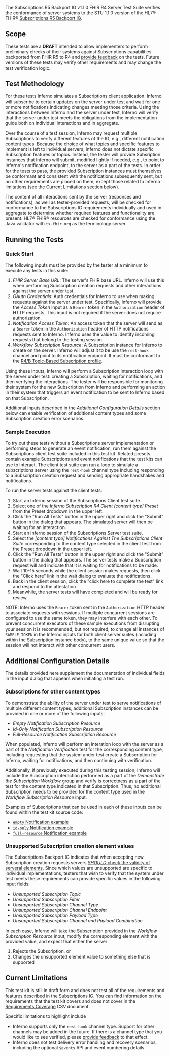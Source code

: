 The Subscriptions R5 Backport IG v1.1.0 FHIR R4 Server Test Suite 
verifies the conformance of
server systems to the STU 1.1.0 version of the HL7® FHIR®
[Subscriptions R5 Backport IG](https://hl7.org/fhir/uv/subscriptions-backport/STU1.1/).

## Scope

These tests are a **DRAFT** intended to allow implementers to perform
preliminary checks of their systems against Subscriptions capabilities backported
from FHIR R5 to R4 and [provide feedback](https://github.com/inferno-framework/subscriptions-test-kit/issues)
on the tests. Future versions of these tests may verify other
requirements and may change the test verification logic.

## Test Methodology

For these tests Inferno simulates a Subscriptions client application. Inferno will subscribe
to certain updates on the server under test and wait for one or more notifications
indicating changes meeting those criteria. Using the interactions between Inferno and
the server under test, Inferno will verify that the server under test meets
the obligations from the implementation guide both on individual interactions
and in aggregate.

Over the course of a test session, Inferno may request multiple Subscriptions to verify
different features of the IG, e.g., different notification content types. Because the
choice of what topics and specific features to implement is left to individual servers,
Inferno does not dictate specific Subscription features or topics. Instead, the
tester will provide Subsription instances that Inferno will submit, modified lightly if needed, 
e.g., to point to Inferno's notification endpoint, to the server
as a part of the tests. In order for the tests to pass, the provided Subscription instances
must themselves be conformant and consistent with the notifications subsequently sent,
but no other requirements are placed on them, 
except those related to Inferno limitations (see the Current Limitations section below).

The content of all interactions sent by the server (responses and notifications), 
as well as tester-provided requests, will be checked 
for conformance to the Subscriptions IG requirements individually and used in 
aggregate to determine whether required features and functionality are present. 
HL7® FHIR® resources are checked for conformance using the Java validator with 
`tx.fhir.org` as the terminology server.

## Running the Tests

### Quick Start

The following inputs must be provided by the tester at a minimum to execute
any tests in this suite:
1. *FHIR Server Base URL*: The server's FHIR base URL. Inferno will use this when 
   performing Subscription creation requests and other interactions against the server
   under test.
1. *OAuth Credentials*: Auth credentials for Inferno to use when making requests against the 
   server under test. Specifically, Inferno will provide the *Access Token* input as a `Bearer`
   token in the `Authorization` header of HTTP requests. This input is not required if the server
   does not require authorization.
1. *Notification Access Token*: An access token that the server will send
   as a `Bearer` token in the `Authorization` header of HTTP notifications requests sent to Inferno. 
   Inferno uses the value to identify incoming requests that belong to the testing session.
1. *Workflow Subscription Resource*: A Subscription instance for Inferno to create on the server.
   Inferno will adjust it to be use the `rest-hook` channel and point to its notification endpoint.
   It must be conformant to the [R4/B Topic-Based Subscription profile](https://hl7.org/fhir/uv/subscriptions-backport/STU1.1/StructureDefinition-backport-subscription.html). 

Using these inputs, Inferno will perform a Subscription interaction loop with the server under test:
creating a Subscription, waiting for notifications, and then verifying the interactions. The tester will
be responsible for monitoring their system for the new Subscription from Inferno and performing
an action in their system that triggers an event notification to be sent to Inferno based on
that Subscription.

Additional inputs described in the *Additional Configuration Details* section below can enable
verification of additional content types and some Subscription creation error scenarios.

### Sample Execution

To try out these tests without a Subscriptions server implementation or performing steps to
generate an event notification, run them against the Subscriptions client test suite included
in this test kit. Related presets contain example Subscriptions and event notifications that
the test kits can use to interact. The client test suite can run a loop to simulate
a subscriptions server using the `rest-hook` channel type including responding to a
Subscription creation request and sending appropriate handshakes and notifications.

To run the server tests against the client tests:
1. Start an Inferno session of the Subscriptions Client test suite.
1. Select one of the *Inferno Subscription R4 Client [content type] Preset* from the Preset dropdown in the
   upper left.
1. Click the "Run All Tests" button in the upper right and click the "Submit" button in the dialog
   that appears. The simulated server will then be waiting for an interaction.
1. Start an Inferno session of the Subscriptions Server test suite.
1. Select the *[content type] Notifications Against The Subscriptions Client Suite* corresponding
   to the content type selected in the client test from the Preset dropdown in the upper left.
1. Click the "Run All Tests" button in the upper right and click the "Submit" button in the
   dialog that appears. The server tests make a Subscription request will and indicate that
   it is waiting for notifications to be made.
1. Wait 10-15 seconds while the client session makes requests, 
   then click the "Click here" link in the wait dialog to evaluate the notifications.
1. Back in the client session, click the "click here to complete the test" link
   and respond to the attestation
1. Meanwhile, the server tests will have completed and will be ready for review.

NOTE: Inferno uses the `Bearer` token sent in the `Authorization` HTTP header 
to associate requests with sessions. If multiple concurrent sessions are configured
to use the same token, they may interfere with each other. To prevent concurrent executors
of these sample executions from disrupting your session it
is recommended, but not required, to change all instances of `SAMPLE_TOKEN` in the
Inferno inputs for both client server suites (including within the Subscription instance body), 
to the same unique value so that the session will not interact with other concurrent users.

## Additional Configuration Details

The details provided here supplement the documentation of individual fields in the input dialog
that appears when initiating a test run.

### Subscriptions for other content types

To demonstrate the ability of the server under test to serve notifications of multiple different
content types, additional Subscription instances can be provided in one or more of the
following inputs:
- *Empty Notification Subscription Resource*
- *Id-Only Notification Subscription Resource*
- *Full-Resource Notification Subscription Resource*

When populated, Inferno will perform an interation loop with the server as a part of the 
*Notification Verification* test for the corresponding content type, including requesting that the
system under test create a Subscription for Inferno, waiting for notifications, and then
continuing with verification.

Additionally, if previously executed during this testing session, Inferno will include 
the Subscription interaction performed as a part of the *Demonstrate the Subscription
Workflow* group and verify is correctness as a part of the test for the content type
indicated in that Subscription. Thus, no additional Subscription needs to be provided
for the content type used in the *Workflow Subscription Resource* input.

Examples of Subscriptions that can be used in each of these inputs can be found within the
test kit source code:
- [`empty` Notification example](https://github.com/inferno-framework/subscriptions-test-kit/blob/main/subscriptions_test_kit/docs/samples/Subscription_empty.json)
- [`id-only` Notification example](https://github.com/inferno-framework/subscriptions-test-kit/blob/main/subscriptions_test_kit/docs/samples/Subscription_id-only.json)
- [`full-resource` Notification example](https://github.com/inferno-framework/subscriptions-test-kit/blob/main/subscriptions_test_kit/docs/samples/Subscription_full-resource.json)

### Unsupported Subscription creation element values

The Subscriptions Backport IG indicates that when accepting new Subscription creation requests
servers [*SHOULD* check the validity of serveral
elements](https://hl7.org/fhir/uv/subscriptions-backport/STU1.1/components.html#accepting-subscription-requests). 
Since which values are unsupported are specific to individual implementations, testers that wish
to verify that the system under test meets these requirements can provide specific values
in the following input fields:

- *Unsupported Subscription Topic*
- *Unsupported Subscription Filter*
- *Unsupported Subscription Channel Type*
- *Unsupported Subscription Channel Endpoint*
- *Unsupported Subscription Payload Type*
- *Unsupported Subscription Channel and Payload Combination*

In each case, Inferno will take the Subscription provided in the *Workflow Subscription Resource*
input, modify the corresponding element with the provided value, and expect that either the server
1. Rejects the Subscription, or
2. Changes the unsupported element value to something else that is supported

## Current Limitations

This test kit is still in draft form and does not test all of the requirements and features
described in the Subscriptions IG. You can find information on the requirements
that the test kit covers and does not cover in the [Requirements 
Coverage](lib/subscriptions_test_kit/requirements/generated/subscriptions-test-kit_requirements_coverage.csv)
CSV document.

Specific limitations to highlight include
- Inferno supports only the `rest-hook` channel type. Support for other channels may be added in the future.
  If there is a channel type that you would like to see verified, please 
  [provide feedback](https://github.com/inferno-framework/subscriptions-test-kit/issues) to that effect.
- Inferno does not test delivery error handling and recovery scenarios, including
  the optional `$events` API and event numbering details.